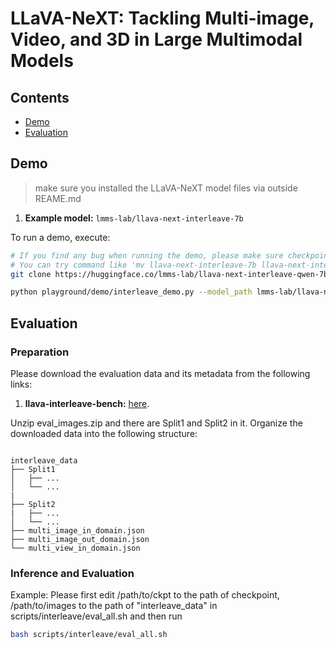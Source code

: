 
# LLaVA-NeXT: Tackling Multi-image, Video, and 3D in Large Multimodal Models

## Contents
- [Demo](#demo)
- [Evaluation](#evaluation)

## Demo

> make sure you installed the LLaVA-NeXT model files via outside REAME.md

1. **Example model:** `lmms-lab/llava-next-interleave-7b`


To run a demo, execute:
```bash
# If you find any bug when running the demo, please make sure checkpoint path contains 'qwen'.
# You can try command like 'mv llava-next-interleave-7b llava-next-interleave-qwen-7b'
git clone https://huggingface.co/lmms-lab/llava-next-interleave-qwen-7b-dpo lmms-lab/llava-next-interleave-qwen-7b-dpo

python playground/demo/interleave_demo.py --model_path lmms-lab/llava-next-interleave-qwen-7b-dpo
```

## Evaluation

### Preparation

Please download the evaluation data and its metadata from the following links:

1. **llava-interleave-bench:** [here](https://huggingface.co/datasets/lmms-lab/llava-interleave-bench).

Unzip eval_images.zip and there are Split1 and Split2 in it.
Organize the downloaded data into the following structure:
```

interleave_data
├── Split1
│   ├── ...
│   └── ...
|
├── Split2
|   ├── ...
│   └── ...
├── multi_image_in_domain.json
├── multi_image_out_domain.json
└── multi_view_in_domain.json
```

### Inference and Evaluation
Example:
Please first edit /path/to/ckpt to the path of checkpoint, /path/to/images to the path of "interleave_data" in scripts/interleave/eval_all.sh and then run
```bash
bash scripts/interleave/eval_all.sh
```

